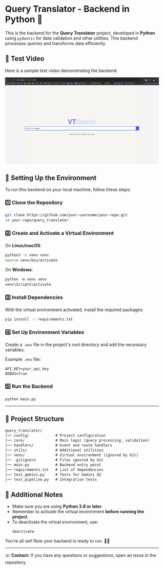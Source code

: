 # Query Translator - Backend in Python 🐍

This is the backend for the **Query Translator** project, developed in **Python** using `pydantic` for data validation and other utilities. This backend processes queries and transforms data efficiently.

## 🎥 Test Video
Here is a sample test video demonstrating the backend:

![Demo GIF](media/VTDemo.gif)


## 🚀 Setting Up the Environment

To run this backend on your local machine, follow these steps:

### 1️⃣ Clone the Repository
```bash
git clone https://github.com/your-username/your-repo.git
cd your-repo/query_translator
```

### 2️⃣ Create and Activate a Virtual Environment
On **Linux/macOS**:
```bash
python3 -m venv venv
source venv/bin/activate
```

On **Windows**:
```powershell
python -m venv venv
venv\Scripts\activate
```

### 3️⃣ Install Dependencies
With the virtual environment activated, install the required packages:
```bash
pip install -r requirements.txt
```

### 4️⃣ Set Up Environment Variables
Create a `.env` file in the project's root directory and add the necessary variables.

Example `.env` file:
```
API_KEY=your_api_key
DEBUG=True
```

### 5️⃣ Run the Backend
```bash
python main.py
```

---

## 📂 Project Structure
```
query_translator/
│── config/            # Project configuration
│── core/              # Main logic (query processing, validation)
│── handlers/          # Event and route handlers
│── utils/             # Additional utilities
│── venv/              # Virtual environment (ignored by Git)
│── .gitignore         # Files ignored by Git
│── main.py            # Backend entry point
│── requirements.txt   # List of dependencies
│── test_gemini.py     # Tests for Gemini AI
│── test_pipeline.py   # Integration tests
```

## 📌 Additional Notes
- Make sure you are using **Python 3.8 or later**.
- Remember to activate the virtual environment **before running the project**.
- To deactivate the virtual environment, use:
  ```bash
  deactivate
  ```

You're all set! Now your backend is ready to run. 🚀🔥

---
✉️ **Contact:** If you have any questions or suggestions, open an issue in the repository.
